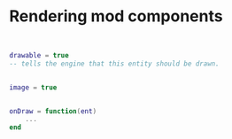

# Rendering mod components

```lua


drawable = true
-- tells the engine that this entity should be drawn.


image = true


onDraw = function(ent)
    ...
end



```

